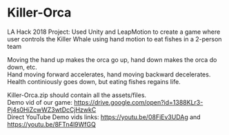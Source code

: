 # Killer-Orca
LA Hack 2018 Project: Used Unity and LeapMotion to create a game where user controls the Killer Whale using hand motion to eat fishes in a 2-person team
  
Moving the hand up makes the orca go up, hand down makes the orca do down, etc.  
Hand moving forward accelerates, hand moving backward decelerates.  
Health continiously goes down, but eating fishes regains life.  

Killer-Orca.zip should contain all the assets/files.   
Demo vid of our game: https://drive.google.com/open?id=1388KLr3-Pj4s0HiZcwWZ3wtDcCjHzwkC   
Direct YouTube Demo vids links: https://youtu.be/08FiEv3UDAg and https://youtu.be/8FTn4l9WfGQ
